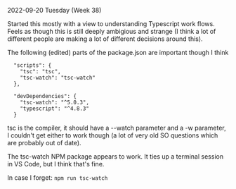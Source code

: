 2022-09-20 Tuesday (Week 38)

Started this mostly with a view to understanding Typescript work flows.
Feels as though this is still deeply ambigious and strange (I think a lot 
of different people are making a lot of different decisions around this).

The following (edited) parts of the package.json are important though I think

```
  "scripts": {
    "tsc": "tsc",
    "tsc-watch": "tsc-watch"
  },

  "devDependencies": {
    "tsc-watch": "^5.0.3",
    "typescript": "^4.8.3"
  }
```

tsc is the compiler, it should have a --watch parameter and a -w parameter, 
I couldn't get either to work though (a lot of very old SO questions which
are probably out of date). 

The tsc-watch NPM package appears to work. It ties up a terminal session
in VS Code, but I think that's fine. 

In case I forget: `npm run tsc-watch`